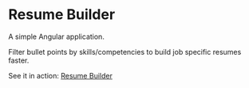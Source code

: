 # Resume Builder

A simple Angular application.

Filter bullet points by skills/competencies to build job specific resumes faster.

See it in action: [Resume Builder](https://jasonthedev.github.io/resume-builder/)
